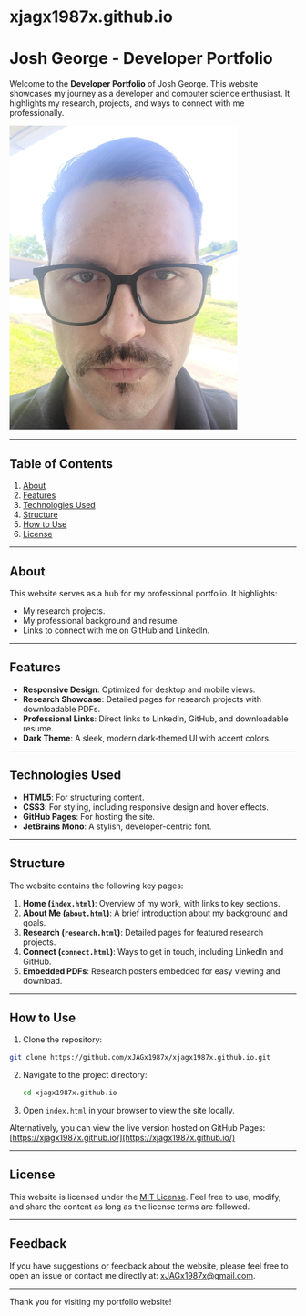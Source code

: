 # xjagx1987x.github.io

# Josh George - Developer Portfolio

Welcome to the **Developer Portfolio** of Josh George. This website showcases my journey as a developer and computer science enthusiast. It highlights my research, projects, and ways to connect with me professionally.

<img src="images/html-head.jpg" alt="Website Preview" width="400">


---

## Table of Contents
1. [About](#about)
2. [Features](#features)
3. [Technologies Used](#technologies-used)
4. [Structure](#structure)
5. [How to Use](#how-to-use)
6. [License](#license)

---

## About
This website serves as a hub for my professional portfolio. It highlights:
- My research projects.
- My professional background and resume.
- Links to connect with me on GitHub and LinkedIn.

---

## Features
- **Responsive Design**: Optimized for desktop and mobile views.
- **Research Showcase**: Detailed pages for research projects with downloadable PDFs.
- **Professional Links**: Direct links to LinkedIn, GitHub, and downloadable resume.
- **Dark Theme**: A sleek, modern dark-themed UI with accent colors.

---

## Technologies Used
- **HTML5**: For structuring content.
- **CSS3**: For styling, including responsive design and hover effects.
- **GitHub Pages**: For hosting the site.
- **JetBrains Mono**: A stylish, developer-centric font.

---

## Structure
The website contains the following key pages:
1. **Home (`index.html`)**: Overview of my work, with links to key sections.
2. **About Me (`about.html`)**: A brief introduction about my background and goals.
3. **Research (`research.html`)**: Detailed pages for featured research projects.
4. **Connect (`connect.html`)**: Ways to get in touch, including LinkedIn and GitHub.
5. **Embedded PDFs**: Research posters embedded for easy viewing and download.

---

## How to Use
1. Clone the repository:
```bash
git clone https://github.com/xJAGx1987x/xjagx1987x.github.io.git
```
2. Navigate to the project directory:
   ```bash
   cd xjagx1987x.github.io
   ```

3. Open `index.html` in your browser to view the site locally.

Alternatively, you can view the live version hosted on GitHub Pages:
[https://xjagx1987x.github.io/](https://xjagx1987x.github.io/)

---

## License
This website is licensed under the [MIT License](LICENSE). Feel free to use, modify, and share the content as long as the license terms are followed.

---

## Feedback
If you have suggestions or feedback about the website, please feel free to open an issue or contact me directly at:
[xJAGx1987x@gmail.com](mailto:xJAGx1987x@gmail.com).

---

Thank you for visiting my portfolio website!